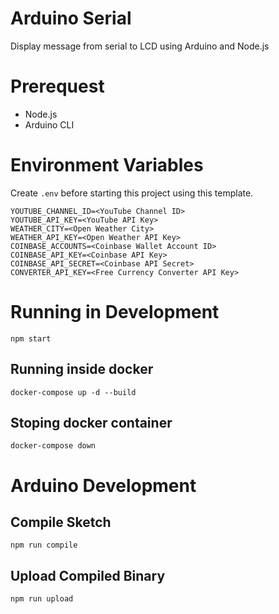 # Arduino Serial

Display message from serial to LCD using Arduino and Node.js

# Prerequest

* Node.js
* Arduino CLI

# Environment Variables

Create `.env` before starting this project using this template.

```
YOUTUBE_CHANNEL_ID=<YouTube Channel ID>
YOUTUBE_API_KEY=<YouTube API Key>
WEATHER_CITY=<Open Weather City>
WEATHER_API_KEY=<Open Weather API Key>
COINBASE_ACCOUNTS=<Coinbase Wallet Account ID>
COINBASE_API_KEY=<Coinbase API Key>
COINBASE_API_SECRET=<Coinbase API Secret>
CONVERTER_API_KEY=<Free Currency Converter API Key>
```

# Running in Development

```
npm start
```

## Running inside docker

```
docker-compose up -d --build
```

## Stoping docker container

```
docker-compose down
```

# Arduino Development

## Compile Sketch

```
npm run compile
```

## Upload Compiled Binary

```
npm run upload
```
